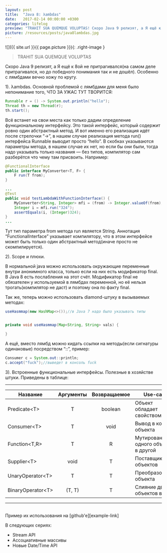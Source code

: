 ```yaml
---
layout: post
title:  "Java 8: λambdas"
date:   2017-02-14 00:00:00 +0300
categories: lifelog
preview: "TRAHIT SUA QUEMQUE VOLUPTAS! Скоро Java 9 релизят, а Я ещё к 8ой не притрагивался(на самом деле притрагивался, но до победного понимания так и не дошёл). Особенно с лямбдами вечно хожу по кругу."
picture: /resources/posts/java8lambdas.jpg
---
```

![]({{ site.url }}{{ page.picture }}){: .right-image }

> TRAHIT SUA QUEMQUE VOLUPTAS

Скоро Java 9 релизят, а Я ещё к 8ой не притрагивался(на самом деле притрагивался, но до победного понимания так и не дошёл). Особенно с лямбдами вечно хожу по кругу.

1). λambdas. Основной проблемой с лямбдами для меня было непонимание того, ЧТО ЗА УЖАС ТУТ ТВОРИТСЯ:

```java
Runnable r = () -> System.out.println("hello");
Thread th = new Thread(r);
th.start();
```

Всё встанет на свои места как только дадим определение функциональному интерфейсу. Это такой интерфейс, который содержит ровно один абстрактный метод. И вот именно его реализация идёт после стрелочки “->”, в нашем случае реализация метода run() интерфейса Runnable выводит просто “hello”. В скобках указываются параметры метода, в нашем случае их нет, но если бы они были, тогда надо указывать только названия — без типов, компилятор сам разберётся что чему там присвоить. Например:

```java
@FunctionalInterface
public interface MyConverter<T, F> {
    F run(T from);
}

...
@Test
public void testLambdaWithFunctionInterface() {
    MyConverter<String, Integer> mfi = (from) -> Integer.valueOf(from);
    Integer i = mfi.run("324");
    assertEquals(i, (Integer)324);
}
...
```

Тут тип параметра from метода run является String. Аннотация “FunctionalInterface” указывает компилятору, что в этом интерфейсе может быть только один абстрактный метод(иначе просто не скомпилируется).

2). Scope и плюхи.

В нормальной java можно использовать окружающие переменные внутри анонимного класса, только если на них есть модификатор final. В Java 8 есть послабления на этот счёт. Модификатор final не обязателен у используемой в лямбдах переменной, но её нельзя трогать(компилятор не даст) и поэтому она по факту final.

Так же, теперь можно использовать diamond-штуку в вызываемых методах:

```java
useHasmmap(new HashMap<>());//в Java 7 надо было указывать типы


private void useHasmmap(Map<String, String> vals) {

}
```

А ещё, вместо лямбд можно кидать ссылки на методы(если сигнатуры одинаковые) посредством “::”, пример:

```java
Consumer c = System.out::println;
c.accept("fuck");//выведет в консоль fuck
```

3). Встроенные функциональные интерфейсы. Полезные в хозяйстве штуки. Приведены в таблице:

---

| Название          | Аргументы | Возвращаемое | Use-case                            |
|-------------------|:-----------:|:--------------:|-------------------------------------|
| Predicate&lt;T&gt;      | T         | boolean      | Объект обладает свойством А ?       |
| Consumer&lt;T&gt;       | T         | void         | Вывод в консоль объекта             |
| Function&lt;T,R&gt;     |    T      |  R           | Мутирование одного объекта в другой |
| Supplier&lt;T&gt;       | void      | T            | Поставщик объектов |
| UnaryOperator&lt;T&gt;  |  T        |  T           | Преобразование объекта |
| BinaryOperator&lt;T&gt; |  (T, T)   | T            | Слияние двух объектов в один |  
  
---
<br>
Пример их использования на [github'e][example-link]

В следующих сериях:

+ Stream API
+ Ассоциативные массивы
+ Новые Date/Time API

[example-link]: https://github.com/coutvv/java-eight-features/tree/master/src/main/java/ru/coutvv/j8f/blog/lambda